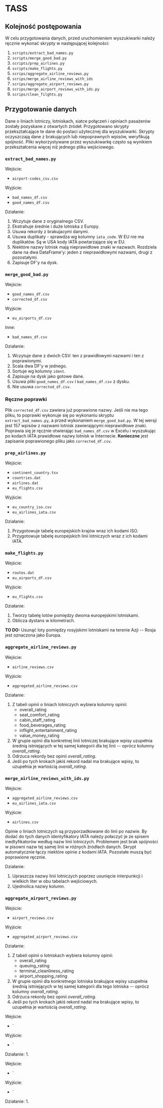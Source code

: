 # TASS

## Kolejność postępowania

W celu przygotowania danych, przed uruchomieniem wyszukiwarki należy ręcznie wykonać skrypty w następującej kolejności:

1. `scripts/extract_bad_names.py`
2. `scripts/merge_good_bad.py`
3. `scripts/prep_airlines.py`
4. `scripts/make_flights.py`
5. `scrips/aggregate_airline_reviews.py`
6. `scrips/merge_airline_reviews_with_ids`
7. `scrips/aggregate_airport_reviews.py`
8. `scrips/merge_airport_reviews_with_ids.py`
9. `scrips/clean_filghts.py`

## Przygotowanie danych

Dane o liniach lotniczy, lotniskach, siatce połączeń i opiniach pasażerów zostały pozyskane z otwartych źródeł.
Przygotowano skrypty przekształcające te dane do postaci użytecznej dla wyszukiwarki.
Skrypty oczyszczają dane z brakujących lub niepoprawnych wpisów, weryfikują spójność.
Pliki wykorzystywane przez wyszukiwarkę często są wynikiem przekształcenia więcej niż jednego pliku wejściowego.

### `extract_bad_names.py`

Wejście:
 - `airport-codes_csv.csv`

Wyjście:
 - `bad_names_df.csv`
 - `good_names_df.csv`

Działanie:
1. Wczytuje dane z oryginalnego CSV.
2. Ekstrahuje średnie i duże lotniska z Europy.
3. Usuwa rekordy z brakujacymi danymi.
4. Usuwa duplikaty - sprawdza wg kolumny `iata_code`. W EU nie ma duplikatów. Są w USA kody IATA powtarzające się w EU.
5. Niektóre nazwy lotnisk mają nieprawidłowe znaki w nazwach. Rozdziela dane na dwa DataFrame'y: jeden z nieprawidłowymi nazwami, drugi z pozostałymi.
6. Zapisuje DF'y na dysk.

### `merge_good_bad.py`

Wejście:
 - `good_names_df.csv`
 - `corrected_df.csv`

Wyjście:
 - `eu_airports_df.csv`

Inne:
 - `bad_names_df.csv`

Działanie:
1. Wczytuje dane z dwóch CSV: ten z prawidłowymi nazwami i ten z poprawionymi.
2. Scala dwa DF'y w jednego.
3. Sortuje wg kolumny `ident`.
4. Zapisuje na dysk jako gotowe dane.
5. Usuwa pliki `good_names_df.csv` i `bad_names_df.csv` z dysku.
6. Nie usuwa `corrected_df.csv`.

### Ręczne poprawki

Plik `corrected_df.csv` zawiera już poprawione nazwy. Jeśli nie ma tego pliku,
to poprawki wykonuje się po wykonaniu skryptu `extract_bad_names.py`,
a przed wykonaniem `merge_good_bad.py`. W tej wersji jest 157 wpisów z nazwami lotnisk
zawierającymi nieprawidłowe znaki. Poprawia się je ręcznie otwierając
`bad_names_df.csv` w Excelu i wyszukując po kodach IATA prawidłowe nazwy lotnisk w Internecie.
**Konieczne** jest zapisanie poprawionego pliku jako `corrected_df.csv`.

### `prep_airlines.py`

Wejście:
 - `continent_country.tsv`
 - `countries.dat`
 - `airlines.dat`
 - `eu_flights.csv`

Wyjście:
 - `eu_country_iso.csv`
 - `eu_airlines_iata.csv`

Działanie:

1. Przygotowuje tabelę europejskich krajów wraz ich kodami ISO.
2. Przygotowuje tabelę europejskich linii lotniczych wraz z ich kodami IATA.

### `make_flights.py`

Wejście:
 - `routes.dat`
 - `eu_airports_df.csv`

Wyjście:
 - `eu_flights.csv`

Działanie:
1. Tworzy tabelę lotów pomiędzy dwoma europejskimi lotniskami.
2. Oblicza dystans w kilometrach.

**TO DO:** Usunąć loty pomiędzy rosyjskimi lotniskami na terenie Azji -- Rosja jest oznaczona jako Europa.

### `aggregate_airline_reviews.py`

Wejście:
 - `airline_reviews.csv`

Wyjście:
 - `aggregated_airline_reviews.csv`

Działanie:
1. Z tabeli opinii o liniach lotniczych wybiera kolumny opinii:
   -  overall_rating
   -  seat_comfort_rating
   -  cabin_staff_rating
   -  food_beverages_rating
   -  inflight_entertainment_rating
   -  value_money_rating
2. W grupie opinii dla konkretnej linii lotniczej brakujące wpisy uzupełnia średnią istniejących w tej samej kategorii dla tej linii -- oprócz kolumny *overall_rating*.
3. Odrzuca rekordy bez opinii *overall_rating*.
4. Jeśli po tych krokach jakiś rekord nadal ma brakujące wpisy, to uzupełnia je wartością *overall_rating*.

### `merge_airline_reviews_with_ids.py`

Wejście:
 - `aggregated_airline_reviews.csv`
 - `eu_airlines_iata.csv`

Wyjście:
 - `airlines.csv`

Opinie o liniach lotniczych są przyporzadkowane do linii po nazwie. By dodać do tych danych identyfikatory IATA należy połaczyć je ze spisem inedtyfikatorów według nazw linii lotniczych. Problemem jest brak spójności w pisowni nazw tej samej linii w różnych źródłach danych. Skrypt automatycznie łączy niektóre opinie z kodami IATA. Pozostałe muszą być poprawione ręcznie.

Działanie:
1. Upraszcza nazwy linii lotniczych poprzez usunięcie interpunkcji i wielkich liter w obu tabelach wejściowych.
2. Ujednolica nazwy kolumn.

### `aggregate_airport_reviews.py`

Wejście:
 - `airport_reviews.csv`

Wyjście:
 - `aggregated_airport_reviews.csv`

Działanie:
1. Z tabeli opinii o lotniskach wybiera kolumny opinii:
   -  overall_rating
   -  queuing_rating
   -  terminal_cleanliness_rating
   -  airport_shopping_rating
2. W grupie opinii dla konkretnego lotniska brakujące wpisy uzupełnia średnią istniejących w tej samej kategorii dla tego lotniska -- oprócz kolumny *overall_rating*.
3. Odrzuca rekordy bez opinii *overall_rating*.
4. Jeśli po tych krokach jakiś rekord nadal ma brakujące wpisy, to uzupełnia je wartością *overall_rating*.



Wejście:
 - `

Wyjście:
 - `

Działanie:
1. 


Wejście:
 - `

Wyjście:
 - `

Działanie:
1. 
